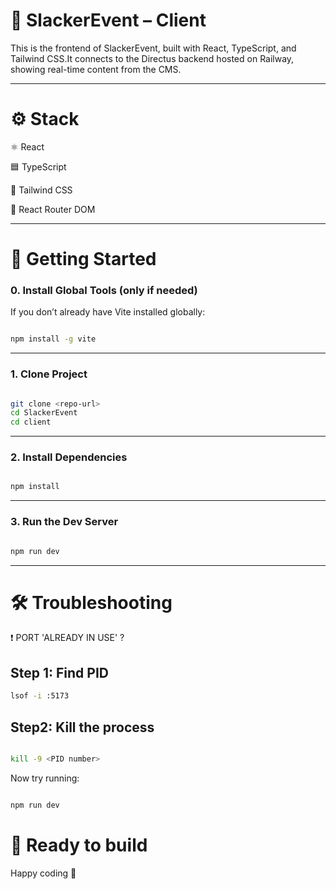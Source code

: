 # 🧩 SlackerEvent – Client

This is the frontend of SlackerEvent, built with React, TypeScript, and Tailwind CSS.It connects to the Directus backend hosted on Railway, showing real-time content from the CMS.

---

# ⚙️ Stack

⚛️ React

🟦 TypeScript

🎨 Tailwind CSS

🔀 React Router DOM

---

# 🚀 Getting Started

### 0. Install Global Tools (only if needed)

If you don’t already have Vite installed globally:

```bash

npm install -g vite
```

---

### 1. Clone Project

```bash

git clone <repo-url>
cd SlackerEvent
cd client
```

---

### 2. Install Dependencies

```bash

npm install
```

---

### 3. Run the Dev Server

```bash

npm run dev
```

---

# 🛠 Troubleshooting

❗️ PORT 'ALREADY IN USE' ?

## Step 1: Find PID

```bash
lsof -i :5173
```

## Step2: Kill the process

```bash

kill -9 <PID number>
```

Now try running:

```bash

npm run dev
```

# 🏁 Ready to build

Happy coding 🎉
